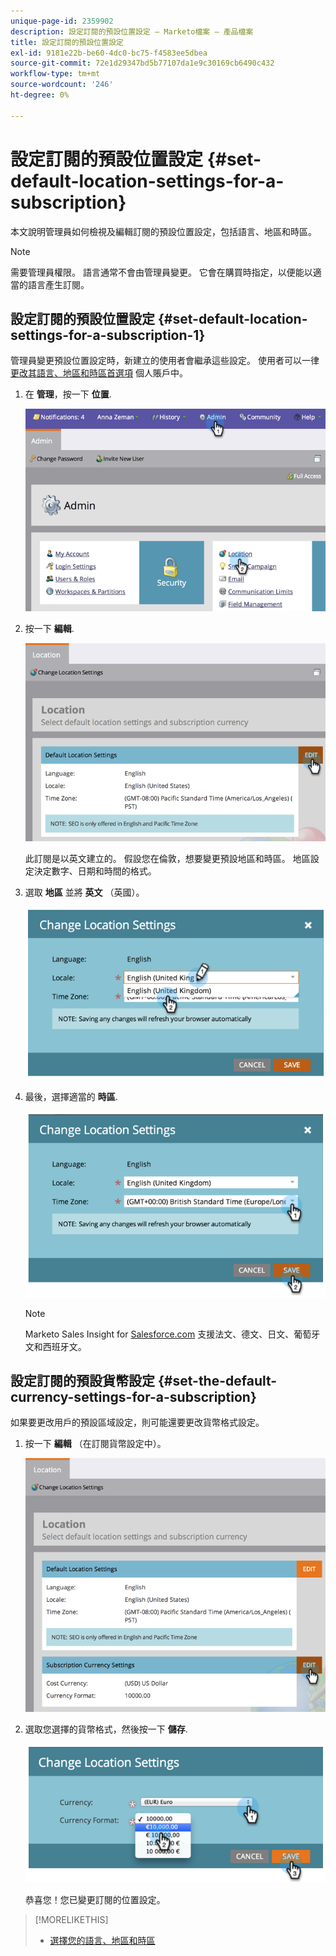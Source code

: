 ```yaml
---
unique-page-id: 2359902
description: 設定訂閱的預設位置設定 — Marketo檔案 — 產品檔案
title: 設定訂閱的預設位置設定
exl-id: 9181e22b-be60-4dc0-bc75-f4583ee5dbea
source-git-commit: 72e1d29347bd5b77107da1e9c30169cb6490c432
workflow-type: tm+mt
source-wordcount: '246'
ht-degree: 0%

---
```


# 設定訂閱的預設位置設定 {#set-default-location-settings-for-a-subscription}

本文說明管理員如何檢視及編輯訂閱的預設位置設定，包括語言、地區和時區。

>[!NOTE]
>
>需要管理員權限。 語言通常不會由管理員變更。 它會在購買時指定，以便能以適當的語言產生訂閱。

## 設定訂閱的預設位置設定 {#set-default-location-settings-for-a-subscription-1}

管理員變更預設位置設定時，新建立的使用者會繼承這些設定。 使用者可以一律 [更改其語言、地區和時區首選項](/help/marketo/product-docs/administration/settings/select-your-language-locale-and-time-zone.md) 個人賬戶中。

1. 在 **管理**，按一下 **位置**.

   ![](assets/image2014-11-7-11-3a39-3a17.png)

1. 按一下 **編輯**.

   ![](assets/image2014-11-7-11-3a40-3a39.png)

   此訂閱是以英文建立的。 假設您在倫敦，想要變更預設地區和時區。 地區設定決定數字、日期和時間的格式。

1. 選取 **地區** 並將 **英文** （英國）。

   ![](assets/image2014-11-7-11-3a51-3a26.png)

1. 最後，選擇適當的 **時區**.

   ![](assets/image2014-11-7-14-3a42-3a34.png)

   >[!NOTE]
   >
   >Marketo Sales Insight for [Salesforce.com](https://salesforce.com/) 支援法文、德文、日文、葡萄牙文和西班牙文。

## 設定訂閱的預設貨幣設定 {#set-the-default-currency-settings-for-a-subscription}

如果要更改用戶的預設區域設定，則可能還要更改貨幣格式設定。

1. 按一下 **編輯** （在訂閱貨幣設定中）。

   ![](assets/image2014-11-7-15-3a50-3a33.png)

1. 選取您選擇的貨幣格式，然後按一下 **儲存**.

   ![](assets/image2014-11-7-15-3a58-3a21.png)

   恭喜您！您已變更訂閱的位置設定。

>[!MORELIKETHIS]
>
>* [選擇您的語言、地區和時區](/help/marketo/product-docs/administration/settings/select-your-language-locale-and-time-zone.md)

